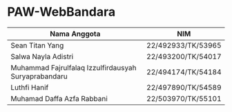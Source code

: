 # PAW-WebBandara

| Nama Anggota                               | NIM                |
|--------------------------------------------|--------------------|
| Sean Titan Yang                            | 22/492933/TK/53965 |
| Salwa Nayla Adistri                        | 22/493200/TK/54017 |
| Muhammad Fajrulfalaq Izzulfirdausyah Suryaprabandaru | 22/494174/TK/54184 |
| Luthfi Hanif                               | 22/497890/TK/54589 |
| Muhamad Daffa Azfa Rabbani                 | 22/503970/TK/55101 |
